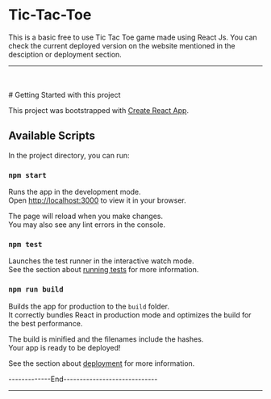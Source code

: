 # Tic-Tac-Toe

This is a basic free to use Tic Tac Toe game made using React Js. You can check the current deployed version on the website 
mentioned in the desciption or deployment section.

<hr>
<br>

<br>
# Getting Started with this project

This project was bootstrapped with [Create React App](https://github.com/facebook/create-react-app).
<br>

## Available Scripts 

In the project directory, you can run:

### `npm start`

Runs the app in the development mode.\
Open [http://localhost:3000](http://localhost:3000) to view it in your browser.

The page will reload when you make changes.\
You may also see any lint errors in the console.

### `npm test`

Launches the test runner in the interactive watch mode.\
See the section about [running tests](https://facebook.github.io/create-react-app/docs/running-tests) for more information.

### `npm run build`

Builds the app for production to the `build` folder.\
It correctly bundles React in production mode and optimizes the build for the best performance.

The build is minified and the filenames include the hashes.\
Your app is ready to be deployed!

See the section about [deployment](https://facebook.github.io/create-react-app/docs/deployment) for more information.


-------------End-----------------------------
<hr>



